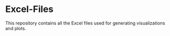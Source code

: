 # Excel-Files
This repository contains all the Excel files used for generating visualizations and plots.
